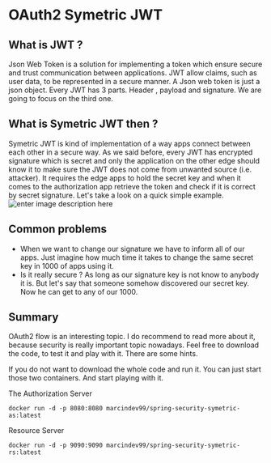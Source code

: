 # OAuth2 Symetric JWT

## What is JWT ?
Json Web Token is a solution for implementing a token which ensure secure and trust communication between applications.
JWT allow claims, such as user data, to be represented in a secure manner. A Json web token is just a json object. Every JWT has 3 parts. Header , payload and signature. We are going to focus on the third one.

## What is Symetric JWT then ?
Symetric JWT is kind of implementation of a way apps connect between each other in a secure way. As we said before, every JWT has encrypted signature which is secret and only the application on the other edge should know it to make sure the JWT does not come from unwanted source (i.e. attacker). It requires the edge apps to hold the secret key and when it comes to the authorization app retrieve the token and check if it is correct by secret signature.
Let's take a look on a quick simple example.
![enter image description here](https://miro.medium.com/max/1284/1*lhvbwO2pisfmEoFtw3GUjw.png)

## Common problems

 - When we want to change our signature we have to inform all of our apps. 
Just imagine how much time it takes to change the same secret key in 1000 of apps using it.
- Is it really secure ? As long as our signature key is not know to anybody it is. But let's say that someone somehow discovered our secret key. Now he can get to any of our 1000.


## Summary
OAuth2 flow is an interesting topic. I do recommend to read more about it, because security is really important topic nowadays.
Feel free to download the code, to test it and play with it.
There are some hints.

If you do not want to download the whole code and run it.
You can just start those two containers. And start playing with it.

	
The Authorization Server
	
	docker run -d -p 8080:8080 marcindev99/spring-security-symetric-as:latest
Resource Server

	docker run -d -p 9090:9090 marcindev99/spring-security-symetric-rs:latest

